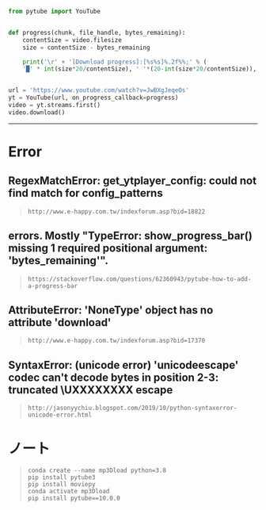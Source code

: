 ```python
from pytube import YouTube


def progress(chunk, file_handle, bytes_remaining):
    contentSize = video.filesize
    size = contentSize - bytes_remaining

    print('\r' + '[Download progress]:[%s%s]%.2f%%;' % (
    '█' * int(size*20/contentSize), ' '*(20-int(size*20/contentSize)), float(size/contentSize*100)), end='')


url = 'https://www.youtube.com/watch?v=JwBXgJeqeOs'
yt = YouTube(url, on_progress_callback=progress)
video = yt.streams.first()
video.download()
```
___
# Error
## RegexMatchError: get_ytplayer_config: could not find match for config_patterns
> `http://www.e-happy.com.tw/indexforum.asp?bid=18822`
## errors. Mostly "TypeError: show_progress_bar() missing 1 required positional argument: 'bytes_remaining'".
> `https://stackoverflow.com/questions/62360943/pytube-how-to-add-a-progress-bar`
## AttributeError: 'NoneType' object has no attribute 'download'
> `http://www.e-happy.com.tw/indexforum.asp?bid=17370`
## SyntaxError: (unicode error) 'unicodeescape' codec can't decode bytes in position 2-3: truncated \UXXXXXXXX escape
> `http://jasonyychiu.blogspot.com/2019/10/python-syntaxerror-unicode-error.html`
# ノート
> `conda create --name mp3Dload python=3.8` <br>
> `pip install pytube3` <br>
> `pip install moviepy` <br>
> `conda activate mp3Dload` <br>
> `pip install pytube==10.0.0`

